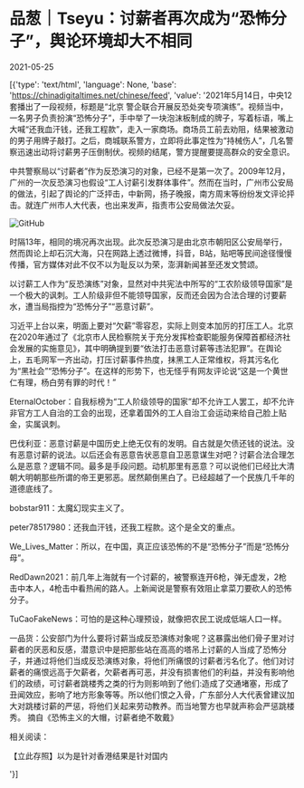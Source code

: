 # 品葱｜Tseyu：讨薪者再次成为“恐怖分子”，舆论环境却大不相同

2021-05-25

[{'type': 'text/html', 'language': None, 'base': 'https://chinadigitaltimes.net/chinese/feed', 'value': '2021年5月14日，中央12套播出了一段视频，标题是“北京 警企联合开展反恐处突专项演练”。视频当中，一名男子负责扮演“恐怖分子”，手中举了一块泡沫板制成的牌子，写着标语，嘴上大喊“还我血汗钱，还我工程款”，走入一家商场。商场员工前去劝阻，结果被激动的男子用牌子敲打。之后，商城联系警方，立即将此事定性为“持械伤人”，几名警察迅速出动将讨薪男子压倒制伏。视频的结尾，警方提醒要提高群众的安全意识。



中共警察局以“讨薪者”作为反恐演习的对象，已经不是第一次了。2009年12月，广州的一次反恐演习也假设“工人讨薪引发群体事件”。然而在当时，广州市公安局的做法，引起了舆论的广泛抨击，中新网，扬子晚报，南方周末等纷纷发文评论抨击。就连广州市人大代表，也出来发声，指责市公安局做法欠妥。

![GitHub](https://chinadigitaltimes.net/chinese/files/2021/05/image-1621925219659.png)

时隔13年，相同的境况再次出现。此次反恐演习是由北京市朝阳区公安局举行，然而舆论上却石沉大海，只在网路上透过微博，抖音，B站，贴吧等民间途径慢慢传播，官方媒体对此不仅不以为耻反以为荣，澎湃新闻甚至还发文赞颂。

以讨薪工人作为“反恐演练”对象，显然对中共宪法中所写的“工农阶级领导国家”是一个极大的讽刺。工人阶级非但不能领导国家，反而还会因为合法合理的讨要薪水，遭当局指控为“恐怖分子”“恶意讨薪”。

习近平上台以来，明面上要对“欠薪”零容忍，实际上则变本加厉的打压工人。北京在2020年通过了《北京市人民检察院关于充分发挥检查职能服务保障首都经济社会发展的实施意见》，其中明确提到要“依法打击恶意讨薪等违法犯罪”。在舆论上，五毛网军一齐出动，打压讨薪事件热度，抹黑工人正常维权，将其污名化为“黑社会”“恐怖分子”。在这样的形势下，也无怪乎有网友评论说“这是一个黄世仁有理，杨白劳有罪的时代！”



EternalOctober：自我标榜为“工人阶级领导的国家”却不允许工人罢工，却不允许非官方工人自治的工会的出现，还拿着国外的工人自治工会运动来给自己脸上贴金，实属讽刺。

巴伐利亚：恶意讨薪是中国历史上绝无仅有的发明。自古就是欠债还钱的说法。没有恶意讨薪的说法。以后还会有恶意告状恶意自卫恶意谋生对吧？讨薪合法合理怎么是恶意？逻辑不同。最多是手段问题。动机那里有恶意？可以说他们已经比大清朝大明朝那些所谓的帝王更邪恶。居然颠倒黑白了。已经超越了一个民族几千年的道德底线了。

bobstar911：太魔幻现实主义了。

peter78517980：还我血汗钱，还我工程款。这个是全文的重点。

We_Lives_Matter：所以，在中国，真正应该恐怖的不是“恐怖分子”而是“恐怖分母”。

RedDawn2021：前几年上海就有一个讨薪的，被警察连开6枪，弹无虚发，2枪击中本人，4枪击中看热闹的路人。上新闻说是警察有效阻止拿菜刀要砍人的恐怖分子。

TuCaoFakeNews：可怕的是这种心理预设，就像把农民工说成低端人口一样。

一品货：公安部门为什么要将讨薪当成反恐演练对象呢？这暴露出他们骨子里对讨薪者的厌恶和反感，潜意识中是把那些站在高高的塔吊上讨薪的人当成了恐怖分子，并通过将他们当成反恐演练对象，将他们所痛恨的讨薪者污名化了。他们对讨薪者的痛恨远高于欠薪者，欠薪者再可恶，并没有损害他们的利益，并没有影响他们的政绩，可讨薪者跳楼秀之类的行为则影响到了他们:造成了交通堵塞，形成了丑闻效应，影响了地方形象等等。所以他们恨之入骨，广东部分人大代表曾建议加大对跳楼讨薪的严惩，将他们关起来劳动教养。而当地警方也早就声称会严惩跳楼秀。   摘自《恐怖主义的大帽，讨薪者绝不敢戴》



相关阅读：



【立此存照】以为是针对香港结果是针对国内

'}]